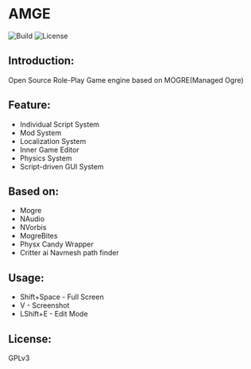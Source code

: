 # AMGE
![Build](https://travis-ci.org/cookgreen/AMGE.svg?branch=dev) ![License](https://img.shields.io/badge/License-GPL-blue.svg)

## Introduction:
Open Source Role-Play Game engine based on MOGRE(Managed Ogre)

## Feature:
* Individual Script System
* Mod System
* Localization System
* Inner Game Editor  
* Physics System  
* Script-driven GUI System  

## Based on:
* Mogre  
* NAudio  
* NVorbis  
* MogreBites  
* Physx Candy Wrapper
* Critter ai Navmesh path finder

## Usage:
* Shift+Space - Full Screen
* V - Screenshot
* LShift+E - Edit Mode

## License:
GPLv3
